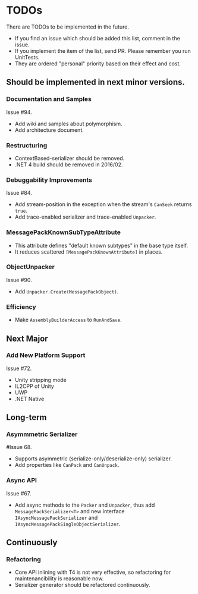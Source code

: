 # TODOs

There are TODOs to be implemented in the future.

* If you find an issue which should be added this list, comment in the issue.
* If you implement the item of the list, send PR. Please remember you run UnitTests.
* They are ordered "personal" priority based on their effect and cost.

## Should be implemented in next minor versions.

### Documentation and Samples

Issue #94.

* Add wiki and samples about polymorphism.
* Add architecture document.

### Restructuring

* ContextBased-serializer should be removed.
* .NET 4 build should be removed in 2016/02.

### Debuggability Improvements

Issue #84.

* Add stream-position in the exception when the stream's `CanSeek` returns `true`.
* Add trace-enabled serializer and trace-enabled `Unpacker`.

### MessagePackKnownSubTypeAttribute

* This attribute defines "default known subtypes" in the base type itself.
* It reduces scattered `[MessagePackKnownAttribute]` in places.

### ObjectUnpacker

Issue #90.

* Add `Unpacker.Create(MessagePackObject)`.

### Efficiency

* Make `AssemblyBuilderAccess` to `RunAndSave`.

## Next Major

### Add New Platform Support

Issue #72.

* Unity stripping mode
* IL2CPP of Unity
* UWP
* .NET Native

## Long-term

### Asymmmetric Serializer

#Issue 68.

* Supports asymmetric (serialize-only/deserialize-only) serializer.
* Add properties like `CanPack` and `CanUnpack`.

### Async API

Issue #67.

* Add async methods to the `Packer` and `Unpacker`, thus add `MessagePackSerializer<T>` and new interface `IAsyncMessagePackSerializer` and `IAsyncMessagePackSingleObjectSerializer`.

## Continuously

### Refactoring

* Core API inlining with T4 is not very effective, so refactoring for maintenancibility is reasonable now.
* Serializer generator should be refactored continuously.
